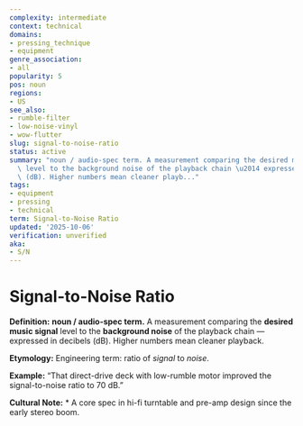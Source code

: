 ```yaml
---
complexity: intermediate
context: technical
domains:
- pressing_technique
- equipment
genre_association:
- all
popularity: 5
pos: noun
regions:
- US
see_also:
- rumble-filter
- low-noise-vinyl
- wow-flutter
slug: signal-to-noise-ratio
status: active
summary: "noun / audio-spec term. A measurement comparing the desired music signal\
  \ level to the background noise of the playback chain \u2014 expressed in decibels\
  \ (dB). Higher numbers mean cleaner playb..."
tags:
- equipment
- pressing
- technical
term: Signal-to-Noise Ratio
updated: '2025-10-06'
verification: unverified
aka:
- S/N
---
```


# Signal-to-Noise Ratio

**Definition:** **noun / audio-spec term.** A measurement comparing the **desired music signal** level to the **background noise** of the playback chain — expressed in decibels (dB). Higher numbers mean cleaner playback.

**Etymology:** Engineering term: ratio of *signal* to *noise*.

**Example:** “That direct-drive deck with low-rumble motor improved the signal-to-noise ratio to 70 dB.”

**Cultural Note:** * A core spec in hi-fi turntable and pre-amp design since the early stereo boom.


